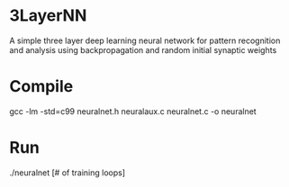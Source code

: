 # 3LayerNN
A simple three layer deep learning neural network for pattern recognition and analysis using backpropagation and random initial synaptic weights 

# Compile
gcc -lm -std=c99 neuralnet.h neuralaux.c neuralnet.c -o neuralnet
# Run
./neuralnet [# of training loops]

